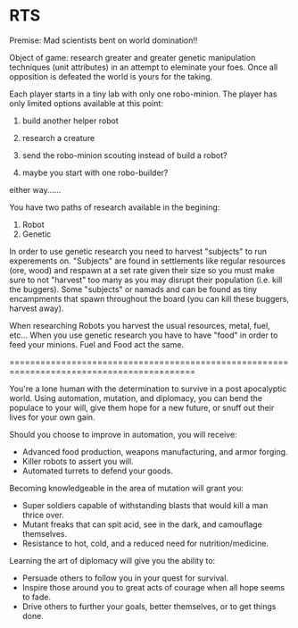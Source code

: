 RTS
===
Premise:  Mad scientists bent on world domination!!

Object of game:  research greater and greater genetic manipulation techniques (unit attributes) in an attempt to eleminate 
your foes.  Once all opposition is defeated the world is yours for the taking.

Each player starts in a tiny lab with only one robo-minion.  The player has only limited options available at this point:

  1) build another helper robot
  
  2) research a creature
  
  3) send the robo-minion scouting instead of build a robot?
  
  4) maybe you start with one robo-builder?
  
  either way......
  
You have two paths of research available in the begining:
  1) Robot
  2) Genetic
  
  In order to use genetic research you need to harvest "subjects" to run experements on.
  "Subjects" are found in settlements like regular resources (ore, wood) 
  and respawn at a set rate given their size so
  you must make sure to not "harvest" too many as you may disrupt 
  their population (i.e. kill the buggers).
  Some "subjects" or namads and can be found as tiny encampments 
  that spawn throughout the board (you can kill these buggers, harvest away).
  
  When researching Robots you harvest the usual resources, metal, fuel, etc...
  When you use genetic research you have to have "food" in order to feed your minions.
  Fuel and Food act the same.
  
  ==========================================================================================
  
You're a lone human with the determination to survive in a post apocalyptic world. 
Using automation, mutation, and diplomacy, you can bend the populace to your will,
give them hope for a new future, or snuff out their lives for your own gain.

Should you choose to improve in automation, you will receive:
  * Advanced food production, weapons manufacturing, and armor forging.
  * Killer robots to assert you will.
  * Automated turrets to defend your goods.

Becoming knowledgeable in the area of mutation will grant you:
  * Super soldiers capable of withstanding blasts that would kill a man thrice over.
  * Mutant freaks that can spit acid, see in the dark, and camouflage themselves.
  * Resistance to hot, cold, and a reduced need for nutrition/medicine.

Learning the art of diplomacy will give you the ability to:
  * Persuade others to follow you in your quest for survival.
  * Inspire those around you to great acts of courage when all hope seems to fade.
  * Drive others to further your goals, better themselves, or to get things done.
